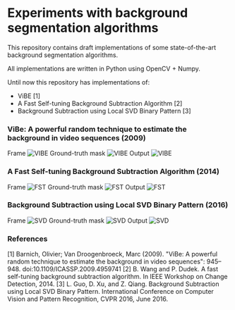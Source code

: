 # Experiments with background segmentation algorithms

This repository contains draft implementations of some state-of-the-art background segmentation algorithms.

All implementations are written in Python using OpenCV + Numpy.

Until now this repository has implementations of:

* ViBE [1]
* A Fast Self-tuning Background Subtraction Algorithm [2]
* Background Subtraction using Local SVD Binary Pattern [3]

### ViBe: A powerful random technique to estimate the background in video sequences (2009)
Frame
![VIBE](https://raw.githubusercontent.com/VladX/bgs/master/demos/vibe-frame.png)
Ground-truth mask
![VIBE](https://raw.githubusercontent.com/VladX/bgs/master/demos/vibe-gt.png)
Output
![VIBE](https://raw.githubusercontent.com/VladX/bgs/master/demos/vibe-mask.png)

### A Fast Self-tuning Background Subtraction Algorithm (2014)
Frame
![FST](https://raw.githubusercontent.com/VladX/bgs/master/demos/fst-frame.png)
Ground-truth mask
![FST](https://raw.githubusercontent.com/VladX/bgs/master/demos/fst-gt.png)
Output
![FST](https://raw.githubusercontent.com/VladX/bgs/master/demos/fst-mask.png)

### Background Subtraction using Local SVD Binary Pattern (2016)
Frame
![SVD](https://raw.githubusercontent.com/VladX/bgs/master/demos/svd-frame.png)
Ground-truth mask
![SVD](https://raw.githubusercontent.com/VladX/bgs/master/demos/svd-gt.png)
Output
![SVD](https://raw.githubusercontent.com/VladX/bgs/master/demos/svd-mask.png)

### References

[1] Barnich, Olivier; Van Droogenbroeck, Marc (2009). "ViBe: A powerful random technique to estimate the background in video sequences": 945–948. doi:10.1109/ICASSP.2009.4959741
[2] B. Wang and P. Dudek. A fast self-tuning background subtraction algorithm. In IEEE Workshop on Change Detection, 2014.
[3] L. Guo, D. Xu, and Z. Qiang. Background Subtraction using Local SVD Binary Pattern. International Conference on Computer Vision and Pattern Recognition, CVPR 2016, June 2016.
